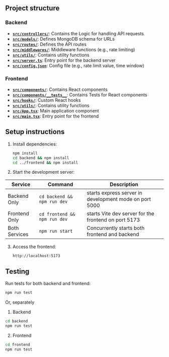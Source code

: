 ## Project structure

### Backend

- [**`src/controllers/`**](backend/src/controllers/): Contains the Logic for handling API requests
- [**`src/models/`**](backend/src/models/): Defines MongoDB schema for URLs
- [**`src/routes/`**](backend/src/routes/): Defines the API routes
- [**`src/middlewares/`**](backend/src/middlewares/): Middleware functions (e.g., rate limiting)
- [**`src/utils/`**](backend/src/utils/): Contains utility functions
- [**`src/server.ts`**](backend/src/server.ts): Entry point for the backend server
- [**`src/config.json`**](backend/src/config/config.json): Config file (e.g., rate limit value, time window)

### Frontend

- [**`src/components/`**](frontend/src/components/): Contains React components
- [**`src/components/__tests__`**](frontend/src/components/__tests__/): Contains Tests for React components
- [**`src/hooks/`**](frontend/src/hooks/): Custom React hooks
- [**`src/utils/`**](frontend/src/utils/): Contains utility functions
- [**`src/App.tsx`**](frontend/src/App.tsx): Main application component
- [**`src/main.tsx`**](frontend/src/main.tsx): Entry point for the frontend

## Setup instructions

1. Install dependencies:

   ```bash
   npm install
   cd backend && npm install
   cd ../frontend && npm install
   ```

2. Start the development server:

| Service       | Command                      | Description                                            |
| ------------- | ---------------------------- | ------------------------------------------------------ |
| Backend Only  | `cd backend && npm run dev`  | starts express server in development mode on port 5000 |
| Frontend Only | `cd frontend && npm run dev` | starts Vite dev server for the frontend on port 5173   |
| Both Services | `npm run start`              | Concurrently starts both frontend and backend          |

3. Access the frontend:
   ```
   http://localhost:5173
   ```

## Testing

Run tests for both backend and frontend:

```bash
npm run test
```

Or, separately

1. Backend

```bash
cd backend
npm run test
```

2. Frontend

```bash
cd frontend
npm run test
```

